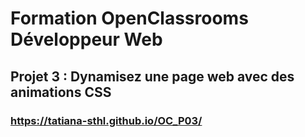 # Formation OpenClassrooms Développeur Web
## Projet 3 : Dynamisez une page web avec des animations CSS

### https://tatiana-sthl.github.io/OC_P03/